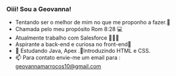 ### Oiii! Sou a Geovanna!

- Tentando ser o melhor de mim no que me proponho a fazer.🚀
- Chamada pelo meu propósito Rom 8:28 💻
- Atualmente trabalho com Salesforce 👩🏻‍🚀
- Aspirante a back-end e curiosa no front-end🤩
- 🌱 Estudando Java, Apex .🌱Introduzindo HTML e CSS.
- 📫 Para contato envie-me um email para : geovannamarrocos10@gmail.com



